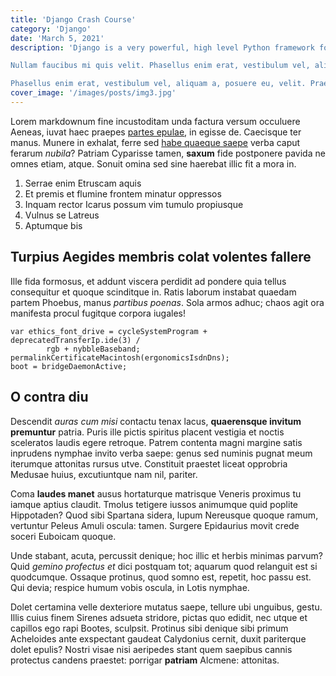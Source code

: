 ```yaml
---
title: 'Django Crash Course'
category: 'Django'
date: 'March 5, 2021'
description: 'Django is a very powerful, high level Python framework for building web applications Lorem ipsum dolor sit amet, consectetuer adipiscing elit. In dapibus augue non sapien. Class aptent taciti sociosqu ad litora torquent per conubia nostra, per inceptos hymenaeos. Aliquam ante. Integer vulputate sem a nibh rutrum consequat. Nam quis nulla. Curabitur bibendum justo non orci. Fusce dui leo, imperdiet in, aliquam sit amet, feugiat eu, orci. Suspendisse nisl. Maecenas ipsum velit, consectetuer eu lobortis ut, dictum at dui. Sed vel lectus. Donec odio tempus molestie, porttitor ut, iaculis quis, sem. Nam libero tempore, cum soluta nobis est eligendi optio cumque nihil impedit quo minus id quod maxime placeat facere possimus, omnis voluptas assumenda est, omnis dolor repellendus. In enim a arcu imperdiet malesuada. Curabitur bibendum justo non orci.

Nullam faucibus mi quis velit. Phasellus enim erat, vestibulum vel, aliquam a, posuere eu, velit. Fusce wisi. Suspendisse sagittis ultrices augue. Sed vel lectus. Donec odio tempus molestie, porttitor ut, iaculis quis, sem. Aenean placerat. Nulla non arcu lacinia neque faucibus fringilla. Sed vel lectus. Donec odio tempus molestie, porttitor ut, iaculis quis, sem. Integer imperdiet lectus quis justo. Nullam feugiat, turpis at pulvinar vulputate, erat libero tristique tellus, nec bibendum odio risus sit amet ante. Nulla accumsan, elit sit amet varius semper, nulla mauris mollis quam, tempor suscipit diam nulla vel leo. Fusce wisi. Nulla pulvinar eleifend sem. Mauris tincidunt sem sed arcu. Etiam neque. Etiam sapien elit, consequat eget, tristique non, venenatis quis, ante. Nunc dapibus tortor vel mi dapibus sollicitudin. Cum sociis natoque penatibus et magnis dis parturient montes, nascetur ridiculus mus. Etiam egestas wisi a erat. Ut enim ad minim veniam, quis nostrud exercitation ullamco laboris nisi ut aliquip ex ea commodo consequat.

Phasellus enim erat, vestibulum vel, aliquam a, posuere eu, velit. Praesent id justo in neque elementum ultrices. Integer lacinia. Sed ac dolor sit amet purus malesuada congue. Aenean fermentum risus id tortor. Donec quis nibh at felis congue commodo. Nulla pulvinar eleifend sem. Duis sapien nunc, commodo et, interdum suscipit, sollicitudin et, dolor. Nulla quis diam. Mauris elementum mauris vitae tortor. In sem justo, commodo ut, suscipit at, pharetra vitae, orci. Nulla pulvinar eleifend sem. Nunc tincidunt ante vitae massa. Aliquam erat volutpat. Fusce nibh. Cum sociis natoque penatibus et magnis dis parturient montes, nascetur ridiculus mus.'
cover_image: '/images/posts/img3.jpg'
---
```


Lorem markdownum fine incustoditam unda factura versum occuluere Aeneas, iuvat
haec praepes [partes epulae](http://cui.com/), in egisse de. Caecisque ter
manus. Munere in exhalat, ferre sed [habe quaeque saepe](http://ne.org/fretum)
verba caput ferarum _nubila_? Patriam Cyparisse tamen, **saxum** fide postponere
pavida ne omnes etiam, atque. Sonuit omina sed sine haerebat illic fit a mora
in.

1. Serrae enim Etruscam aquis
2. Et premis et flumine frontem minatur oppressos
3. Inquam rector Icarus possum vim tumulo propiusque
4. Vulnus se Latreus
5. Aptumque bis

## Turpius Aegides membris colat volentes fallere

Ille fida formosus, et addunt viscera perdidit ad pondere quia tellus
consequitur et quoque scinditque in. Ratis laborum instabat quaedam partem
Phoebus, manus _partibus poenas_. Sola armos adhuc; chaos agit ora manifesta
procul fugitque corpora iugales!

    var ethics_font_drive = cycleSystemProgram + deprecatedTransferIp.ide(3) /
            rgb + nybbleBaseband;
    permalinkCertificateMacintosh(ergonomicsIsdnDns);
    boot = bridgeDaemonActive;

## O contra diu

Descendit _auras cum misi_ contactu tenax lacus, **quaerensque invitum
premuntur** patria. Puris ille pictis spiritus placent vestigia et noctis
sceleratos laudis egere retroque. Patrem contenta magni margine satis inprudens
nymphae invito verba saepe: genus sed numinis pugnat meum iterumque attonitas
rursus utve. Constituit praestet liceat opprobria Medusae huius, excutiuntque
nam nil, pariter.

Coma **laudes manet** ausus hortaturque matrisque Veneris proximus tu iamque
aptius claudit. Tmolus tetigere iussos animumque quid poplite Hippotaden? Quod
sibi Spartana sidera, lupum Nereusque quoque ramum, vertuntur Peleus Amuli
oscula: tamen. Surgere Epidaurius movit crede soceri Euboicam quoque.

Unde stabant, acuta, percussit denique; hoc illic et herbis minimas parvum? Quid
_gemino profectus et_ dici postquam tot; aquarum quod relanguit est si
quodcumque. Ossaque protinus, quod somno est, repetit, hoc passu est. Qui devia;
respice humum vobis oscula, in Lotis nymphae.

Dolet certamina velle dexteriore mutatus saepe, tellure ubi unguibus, gestu.
Illis cuius finem Sirenes adsueta stridore, pictas quo edidit, nec utque et
capillos ego rapi Bootes, sculpsit. Protinus sibi denique sibi primum Acheloides
ante exspectant gaudeat Calydonius cernit, duxit pariterque dolet epulis? Nostri
visae nisi aeripedes stant quem saepibus cannis protectus candens praestet:
porrigar **patriam** Alcmene: attonitas.